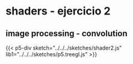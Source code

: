 # shaders - ejercicio 2

## image processing - convolution

{{< p5-div sketch="../../../sketches/shader2.js" lib1="../../../sketches/p5.treegl.js" >}}